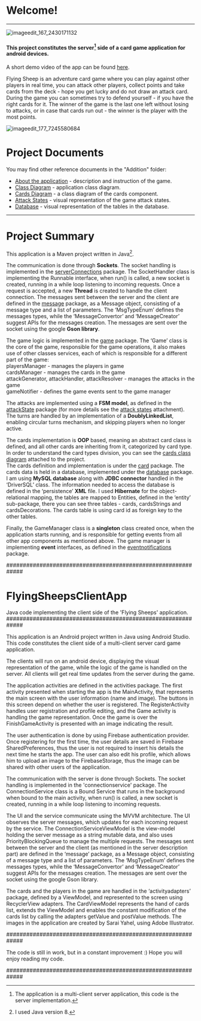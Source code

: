 # Welcome!
____________________________________________________________________________________________________


![imageedit_167_2430171132](https://user-images.githubusercontent.com/23153754/144578230-8f331f1d-1623-4f96-a698-bee044492546.png)

#### This project constitutes the server[^1] side of a card game application for android devices.

A short demo video of the app can be found [here](https://www.youtube.com/watch?v=8EYMkJhCYwQ&ab_channel=KerenSolomon).

<p>
Flying Sheep is an adventure card game where you can play against other players in real time, 
you can attack other players, collect points and take cards from the deck - hope you get lucky and do not draw an attack card.
During the game you can sometimes try to defend yourself - if you have the right cards for it.
The winner of the game is the last one left without losing to attacks, or in case that cards run out - the winner is the player with the most points.
</p>


![imageedit_177_7245580684](https://user-images.githubusercontent.com/23153754/144590673-213aefbe-602c-44ba-a4be-b771adb3a441.png)

# Project Documents

You may find other reference documents in the "Addition" folder:
* [About the application](https://github.com/kerens91/FlyingSheepsServerApp/blob/master/Additions/About%20the%20game.pdf) - description and instruction of the game.
* [Class Diagram](https://github.com/kerens91/FlyingSheepsServerApp/blob/master/Additions/class%20diagram.jpg) - application class diagram.
* [Cards Diagram](https://github.com/kerens91/FlyingSheepsServerApp/blob/master/Additions/cards%20diagram.jpg) - a class diagram of the cards component.
* [Attack States](https://github.com/kerens91/FlyingSheepsServerApp/blob/master/Additions/states.jpg) - visual representation of the game attack states.
* [Database](https://github.com/kerens91/FlyingSheepsServerApp/blob/master/Additions/database%20tables%20diagram.PNG) - visual representation of the tables in the database.


____________________________________________________________________________________________________
# Project Summary

This application is a Maven project written in Java[^2]. 

The communication is done through **Sockets**. 
The socket handling is implemented in the [serverConnections](https://github.com/kerens91/FlyingSheepsServerApp/tree/master/src/main/java/serverConnections) package.
The SocketHandler class is implementing the Runnable interface, when run() is called, a new socket is created, running in a while loop listening to incoming requests. 
Once a request is accepted, a new **Thread** is created to handle the client connection. 
The messages sent between the server and the client are defined in the [message](https://github.com/kerens91/FlyingSheepsServerApp/tree/master/src/main/java/message) package, as a Message object, consisting of a message type and a list of parameters.
The ‘MsgTypeEnum’ defines the messages types, while the ‘MessageConvertor’ and ‘MessageCreator’ suggest APIs for the messages creation.
The messages are sent over the socket using the google **Gson library**. 

The game logic is implemented in the [game](https://github.com/kerens91/FlyingSheepsServerApp/tree/master/src/main/java/game) package.
The ‘Game’ class is the core of the game, responsible for the game operations, it also makes use of other classes services,
each of which is responsible for a different part of the game:  
playersManager - manages the players in game  
cardsManager - manages the cards in the game  
attackGenerator, attackHandler, attackResolver - manages the attacks in the game  
gameNotifier - defines the game events sent to the game manager

The attacks are implemented using a **FSM model**, as defined in the [attackState](https://github.com/kerens91/FlyingSheepsServerApp/tree/master/src/main/java/attackstate) package  (for more details see the [attack states](https://github.com/kerens91/FlyingSheepsServerApp/blob/master/Additions/states.jpg) attachment).  
The turns are handled by an implementation of a **DoublyLinkedList**, enabling circular turns mechanism, and skipping players when no longer active.

The cards implementation is **OOP** based, meaning an abstract card class is defined, and all other cards are inheriting from it, categorized by card type.
In order to understand the card types division, you can see the [cards class diagram](https://github.com/kerens91/FlyingSheepsServerApp/blob/master/Additions/cards%20diagram.jpg) attached to the project.  
The cards definition and implementation is under the [card](https://github.com/kerens91/FlyingSheepsServerApp/tree/master/src/main/java/card) package. 
The cards data is held in a database, implemented under the [database](https://github.com/kerens91/FlyingSheepsServerApp/tree/master/src/main/java/database) package.
I am using **MySQL database** along with **JDBC connector** handled in the ‘DriverSQL’ class.
The information needed to access the database is defined in the ‘persistence’ **XML** file. 
I used **Hibernate** for the object-relational mapping, the tables are mapped to Entities, defined in the ‘entity’ sub-package,
there you can see three tables - cards, cardsStrings and cardsDecorations.
The cards table is using card id as foreign key to the other tables.

Finally, the GameManager class is a **singleton** class created once, when the application starts running, 
and is responsible for getting events from all other app components as mentioned above.
The game manager is implementing **event** interfaces, as defined in the [eventnotifications](https://github.com/kerens91/FlyingSheepsServerApp/tree/master/src/main/java/eventnotifications) package. 



#############################################################
# FlyingSheepsClientApp 
Java code implementing the client side of the 'Flying Sheeps' application.
#############################################################

This application is an Android project written in Java using Android Studio. 
This code constitutes the client side of a multi-client server card game application.

The clients will run on an android device, displaying the visual representation of the game, while the logic of the game is handled on the server.
All clients will get real time updates from the server during the game.

The application activities are defined in the activities package.
The first activity presented when starting the app is the MainActivity, that represents the main screen with the user information (name and image).
The buttons in this screen depend on whether the user is registered.
The RegisterActivity handles user registration and profile editing, and the Game activity is handling the game representation.
Once the game is over the FinishGameActivity is presented with an image indicating the result.

The user authentication is done by using Firebase authentication provider.
Once registering for the first time, the user details are saved in Firebase SharedPreferences,
thus the user is not required to insert his details the next time he starts the app.
The user can also edit his profile, which allows him to upload an image to the FirebaseStorage,
thus the image can be shared with other users of the application. 

The communication with the server is done through Sockets. 
The socket handling is implemented in the 'connectionservice' package.
The ConnectionService class is a Bound Service that runs in the background when bound to the main activity,
when run() is called, a new socket is created, running in a while loop listening to incoming requests.

The UI and the service communicate using the MVVM architecture.
The UI observes the server messages, which updates for each incoming request by the service.
The ConnectionServiceViewModel is the view-model holding the server message as a string mutable data, and also uses PriorityBlockingQueue to manage the multiple requests.
The messages sent between the server and the client (as mentioned in the server description part) are defined in the ‘message’ package,
as a Message object, consisting of a message type and a list of parameters.
The ‘MsgTypeEnum’ defines the messages types, while the ‘MessageConvertor’ and ‘MessageCreator’ suggest APIs for the messages creation. 
The messages are sent over the socket using the google Gson library.

The cards and the players in the game are handled in the ‘activityadapters’ package,
defined by a ViewModel, and represented to the screen using RecyclerView adapters.
The CardViewModel represents the hand of cards list, extends the ViewModel
and enables the constant modification of the cards list by calling the adapters getValue and postValue methods.
The images in the application are created by Sarai Yahel, using Adobe Illustrator.


#############################################################

The code is still in work, but in a constant improvement :) 
Hope you will enjoy reading my code. 

#############################################################

[^1]: The application is a multi-client server application, this code is the server implementation.
[^2]: I used Java version 8.

